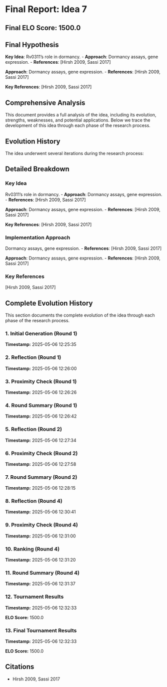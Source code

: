 # Final Report: Idea 7

## Final ELO Score: 1500.0

## Final Hypothesis

**Key Idea**: Rv0311’s role in dormancy.
    - **Approach**: Dormancy assays, gene expression.
    - **References**: [Hirsh 2009, Sassi 2017]

**Approach**: Dormancy assays, gene expression.
    - **References**: [Hirsh 2009, Sassi 2017]

**Key References**: [Hirsh 2009, Sassi 2017]

## Comprehensive Analysis

This document provides a full analysis of the idea, including its evolution, strengths, weaknesses, and potential applications. Below we trace the development of this idea through each phase of the research process.

## Evolution History

The idea underwent several iterations during the research process:

## Detailed Breakdown

### Key Idea

Rv0311’s role in dormancy.
    - **Approach**: Dormancy assays, gene expression.
    - **References**: [Hirsh 2009, Sassi 2017]

**Approach**: Dormancy assays, gene expression.
    - **References**: [Hirsh 2009, Sassi 2017]

**Key References**: [Hirsh 2009, Sassi 2017]

### Implementation Approach

Dormancy assays, gene expression.
    - **References**: [Hirsh 2009, Sassi 2017]

**Approach**: Dormancy assays, gene expression.
    - **References**: [Hirsh 2009, Sassi 2017]

### Key References

[Hirsh 2009, Sassi 2017]

## Complete Evolution History

This section documents the complete evolution of the idea through each phase of the research process.

### 1. Initial Generation (Round 1)
**Timestamp:** 2025-05-06 12:25:35



### 2. Reflection (Round 1)
**Timestamp:** 2025-05-06 12:26:00



### 3. Proximity Check (Round 1)
**Timestamp:** 2025-05-06 12:26:26



### 4. Round Summary (Round 1)
**Timestamp:** 2025-05-06 12:26:42



### 5. Reflection (Round 2)
**Timestamp:** 2025-05-06 12:27:34



### 6. Proximity Check (Round 2)
**Timestamp:** 2025-05-06 12:27:58



### 7. Round Summary (Round 2)
**Timestamp:** 2025-05-06 12:28:15



### 8. Reflection (Round 4)
**Timestamp:** 2025-05-06 12:30:41



### 9. Proximity Check (Round 4)
**Timestamp:** 2025-05-06 12:31:00



### 10. Ranking (Round 4)
**Timestamp:** 2025-05-06 12:31:20



### 11. Round Summary (Round 4)
**Timestamp:** 2025-05-06 12:31:37



### 12. Tournament Results
**Timestamp:** 2025-05-06 12:32:33

**ELO Score:** 1500.0



### 13. Final Tournament Results
**Timestamp:** 2025-05-06 12:32:33

**ELO Score:** 1500.0



## Citations

- Hirsh 2009, Sassi 2017
